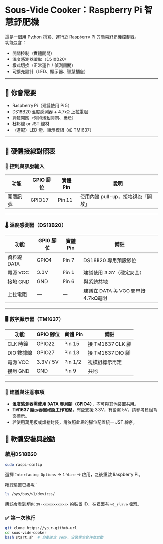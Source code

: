 # Sous-Vide Cooker：Raspberry Pi 智慧舒肥機

這是一個用 Python 撰寫、運行於 Raspberry Pi 的簡易舒肥機控制器。  
功能包含：

- 開關控制（實體開關）
- 溫度感測器讀取（DS18B20）
- 模式切換（正常運作 / 偵測開關）
- 可擴充設計（LED、顯示器、智慧插座）

---

## 🧰 你會需要

- Raspberry Pi（建議使用 Pi 5）
- DS18B20 溫度感測器 + 4.7kΩ 上拉電阻
- 實體開關（例如撥動開關、按鈕）
- 杜邦線 or JST 線材
- （選配）LED 燈、顯示模組（如 TM1637）

---
## 🔌 硬體接線對照表

### 🧠 控制與訊號輸入

| 功能        | GPIO 腳位 | 實體 Pin | 說明                             |
|-------------|-----------|-----------|----------------------------------|
| 開關訊號    | GPIO17    | Pin 11    | 使用內建 pull-up，接地視為「開啟」 |

---

### 🌡️ 溫度感測器（DS18B20）

| 功能        | GPIO 腳位 | 實體 Pin | 備註                                  |
|-------------|-----------|-----------|---------------------------------------|
| 資料線 DATA | GPIO4     | Pin 7     | DS18B20 專用預設腳位                  |
| 電源 VCC    | 3.3V      | Pin 1     | 建議使用 3.3V（穩定安全）             |
| 接地 GND    | GND       | Pin 6     | 與系統共地                            |
| 上拉電阻    | —         | —         | 建議在 DATA 與 VCC 間串接 4.7kΩ電阻 |

---

### 🖥️ 數字顯示器（TM1637）

| 功能        | GPIO 腳位 | 實體 Pin | 備註               |
|-------------|-----------|-----------|--------------------|
| CLK 時鐘    | GPIO22    | Pin 15    | 接 TM1637 CLK 腳   |
| DIO 數據線  | GPIO27    | Pin 13    | 接 TM1637 DIO 腳   |
| 電源 VCC    | 3.3V / 5V | Pin 1/2   | 視模組標示而定     |
| 接地 GND    | GND       | Pin 9     | 共地               |

---

### 🧾 建議與注意事項

- **溫度感測器需使用 DATA 專用腳（GPIO4）**，不可與其他裝置共用。
- **TM1637 顯示器需確認工作電壓**，有些支援 3.3V，有些需 5V，請參考模組背面標示。
- 若使用萬用板或焊接封裝，請依照此表的腳位配置統一 JST 線序。

## 🐍 軟體安裝與啟動

### 啟用DS18B20

```bash
sudo raspi-config
```
選擇 `Interfacing Options` -> `1-Wire` -> 啟用，之後重啟 Raspberry Pi。

確認裝置已掛載：
```bash
ls /sys/bus/w1/devices/
```
應該會看到類似 `28-xxxxxxxxxxxx` 的裝置 ID，在裡面有 `w1_slave` 檔案。


### ✅ 第一次執行


```bash
git clone https://your-github-url
cd sous-vide-cooker
bash start.sh  # 自動建立 venv、安裝需求套件並啟動